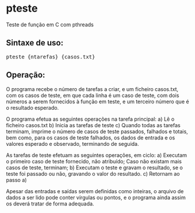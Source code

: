 # pteste
Teste de função em C com pthreads

## Sintaxe de uso:

<pre>pteste {ntarefas} {casos.txt}</pre>

## Operação:

O programa recebe o número de tarefas a criar, e um ficheiro casos.txt, com os casos de teste,
em que cada linha é um caso de teste, com dois números a serem fornecidos à função em teste, e
um terceiro número que é o resultado esperado.

O programa efetua as seguintes operações na tarefa principal:
a) Lê o ficheiro casos.txt
b) Inicia as tarefas de teste
c) Quando todas as tarefas terminam, imprime o número de casos de teste passados, falhados e totais, bem como, para os casos de teste falhados, os dados de entrada e os valores esperado e observado, terminando de seguida.

As tarefas de teste efetuam as seguintes operações, em ciclo:
a) Executam o primeiro caso de teste fornecido, não atribuído; Caso não existam mais casos de teste, terminam;
b) Executam o teste e gravam o resultado, se o teste foi passado ou não, gravando o valor do resultado.
c) Retornam ao passo a)

Apesar das entradas e saídas serem definidas como inteiras, o arquivo de dados a ser lido pode conter vírgulas ou pontos, e o programa ainda assim os deverá tratar de forma adequada.
